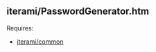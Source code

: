 iterami/PasswordGenerator.htm
-----------------------------

Requires:
* [iterami/common](https://github.com/iterami/common)
